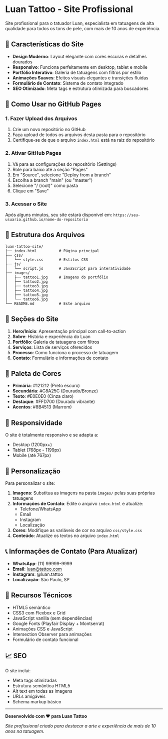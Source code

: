 # Luan Tattoo - Site Profissional

Site profissional para o tatuador Luan, especialista em tatuagens de alta qualidade para todos os tons de pele, com mais de 10 anos de experiência.

## 🎨 Características do Site

- **Design Moderno**: Layout elegante com cores escuras e detalhes dourados
- **Responsivo**: Funciona perfeitamente em desktop, tablet e mobile
- **Portfólio Interativo**: Galeria de tatuagens com filtros por estilo
- **Animações Suaves**: Efeitos visuais elegantes e transições fluidas
- **Formulário de Contato**: Sistema de contato integrado
- **SEO Otimizado**: Meta tags e estrutura otimizada para buscadores

## 🚀 Como Usar no GitHub Pages

### 1. Fazer Upload dos Arquivos

1. Crie um novo repositório no GitHub
2. Faça upload de todos os arquivos desta pasta para o repositório
3. Certifique-se de que o arquivo `index.html` está na raiz do repositório

### 2. Ativar GitHub Pages

1. Vá para as configurações do repositório (Settings)
2. Role para baixo até a seção "Pages"
3. Em "Source", selecione "Deploy from a branch"
4. Escolha a branch "main" (ou "master")
5. Selecione "/ (root)" como pasta
6. Clique em "Save"

### 3. Acessar o Site

Após alguns minutos, seu site estará disponível em:
`https://seu-usuario.github.io/nome-do-repositorio`

## 📁 Estrutura dos Arquivos

```
luan-tattoo-site/
├── index.html          # Página principal
├── css/
│   └── style.css       # Estilos CSS
├── js/
│   └── script.js       # JavaScript para interatividade
├── images/
│   ├── tattoo1.jpg     # Imagens do portfólio
│   ├── tattoo2.jpg
│   ├── tattoo3.jpg
│   ├── tattoo4.jpg
│   ├── tattoo5.jpg
│   └── tattoo6.jpg
└── README.md           # Este arquivo
```

## 🎯 Seções do Site

1. **Hero/Início**: Apresentação principal com call-to-action
2. **Sobre**: História e experiência do Luan
3. **Portfólio**: Galeria de tatuagens com filtros
4. **Serviços**: Lista de serviços oferecidos
5. **Processo**: Como funciona o processo de tatuagem
6. **Contato**: Formulário e informações de contato

## 🎨 Paleta de Cores

- **Primária**: #121212 (Preto escuro)
- **Secundária**: #C8A25C (Dourado/Bronze)
- **Texto**: #E0E0E0 (Cinza claro)
- **Destaque**: #FFD700 (Dourado vibrante)
- **Acentos**: #8B4513 (Marrom)

## 📱 Responsividade

O site é totalmente responsivo e se adapta a:
- Desktop (1200px+)
- Tablet (768px - 1199px)
- Mobile (até 767px)

## 🔧 Personalização

Para personalizar o site:

1. **Imagens**: Substitua as imagens na pasta `images/` pelas suas próprias tatuagens
2. **Informações de Contato**: Edite o arquivo `index.html` e atualize:
   - Telefone/WhatsApp
   - Email
   - Instagram
   - Localização
3. **Cores**: Modifique as variáveis de cor no arquivo `css/style.css`
4. **Conteúdo**: Atualize os textos no arquivo `index.html`

## 📞 Informações de Contato (Para Atualizar)

- **WhatsApp**: (11) 99999-9999
- **Email**: luan@tattoo.com
- **Instagram**: @luan.tattoo
- **Localização**: São Paulo, SP

## 🌟 Recursos Técnicos

- HTML5 semântico
- CSS3 com Flexbox e Grid
- JavaScript vanilla (sem dependências)
- Google Fonts (Playfair Display + Montserrat)
- Animações CSS e JavaScript
- Intersection Observer para animações
- Formulário de contato funcional

## 📈 SEO

O site inclui:
- Meta tags otimizadas
- Estrutura semântica HTML5
- Alt text em todas as imagens
- URLs amigáveis
- Schema markup básico

---

**Desenvolvido com ❤️ para Luan Tattoo**

*Site profissional criado para destacar a arte e experiência de mais de 10 anos na tatuagem.*

